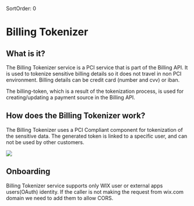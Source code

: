 SortOrder: 0
# Billing Tokenizer

## What is it?
The Billing Tokenizer service is a PCI service that is part of the Billing API. 
It is used to tokenize sensitive billing details so it does not travel in non PCI environment.
Billing details can be credit card (number and cvv) or iban.

The billing-token, which is a result of the tokenization process, is used for creating/updating a payment source in the Billing API.

## How does the Billing Tokenizer work?
The Billing Tokenizer uses a PCI Compliant component for tokenization of the sensitive data. 
The generated token is linked to a specific user, and can not be used by other customers.


![](./images/BillingTokenizerDiagram.png)


## Onboarding
                  
Billing Tokenizer service supports only WIX user or external apps users(OAuth) identity.
If the caller is not making the request from wix.com domain we need to add them to allow CORS.